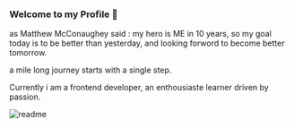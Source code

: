 ### Welcome to my Profile 👋

as Matthew McConaughey said : my hero is ME in 10 years, so my goal today is to be better than yesterday, and looking forword to become better tomorrow.

a mile long journey starts with a single step.

Currently i am a frontend developer, an enthousiaste learner driven by passion.


![readme](https://github-readme-stats.vercel.app/api?username=azazack&show_icons=true&theme=radical)

